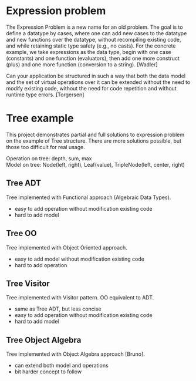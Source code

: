 # Expression problem

The Expression Problem is a new name for an old problem.  The goal is
to define a datatype by cases, where one can add new cases to the
datatype and new functions over the datatype, without recompiling
existing code, and while retaining static type safety (e.g., no
casts).  For the concrete example, we take expressions as the data
type, begin with one case (constants) and one function (evaluators),
then add one more construct (plus) and one more function (conversion
to a string). [Wadler]

Can your application be structured in such a way that both the data model and
the set of virtual operations over it can be extended without the need to modify existing
code, without the need for code repetition and without runtime type errors. [Torgersen]

# Tree example
This project demonstrates partial and full solutions to expression problem on the example of Tree structure.
There are more solutions possible, but those too difficult for real usage.

Operation on tree: depth, sum,  max  
Model on tree: Node(left, right), Leaf(value), TripleNode(left, center, right)

## Tree ADT
Tree implemented with Functional approach (Algebraic Data Types).

- easy to add operation without modification existing code
- hard to add model

## Tree OO
Tree implemented with Object Oriented approach.

- easy to add model without modification existing code
- hard to add operation

## Tree Visitor
Tree implemented with Visitor pattern. OO equivalent to ADT.

- same as Tree ADT, but less concise
- easy to add operation without modification existing code
- hard to add model

## Tree Object Algebra
Tree implemented with Object Algebra approach [Bruno].

- can extend both model and operations
- bit harder concept to follow

